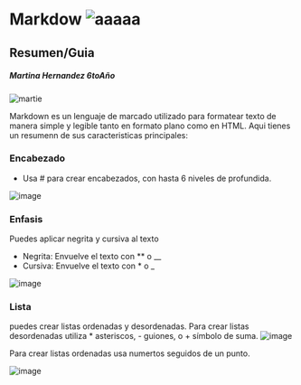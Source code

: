  # **Markdow** ![aaaaa](https://github.com/user-attachments/assets/aea3fdd3-6903-4f86-b23b-70c74395835f) 
## Resumen/Guia 
##### *Martina Hernandez 6toAño*
![martie](https://github.com/user-attachments/assets/23088a95-7be2-4659-af62-8922435a1329)


Markdown es un lenguaje de marcado utilizado para formatear texto de manera simple y legible tanto en formato plano como en HTML.
Aqui tienes un resumenn de sus caracteristicas principales:
### Encabezado 
- Usa # para crear encabezados, con hasta 6 niveles de profundida.

 ![image](https://github.com/user-attachments/assets/e0af3ad0-4853-4857-9e67-83a7869aa13f)
### Enfasis 
Puedes aplicar negrita y cursiva al texto
 - Negrita: Envuelve el texto con ** o __
 - Cursiva: Envuelve el texto con * o _

  ![image](https://github.com/user-attachments/assets/e2db0550-f646-4e9e-85bb-6a5cfb238278)
### Lista
puedes crear listas ordenadas y desordenadas.
Para crear listas desordenadas utiliza * asteriscos, - guiones, o + símbolo de suma.
![image](https://github.com/user-attachments/assets/b183283f-842b-4489-ac29-a51b0d3a9ede)

Para crear listas ordenadas usa numertos seguidos de un punto.

![image](https://github.com/user-attachments/assets/bb5fa292-c8ee-4c43-b588-8f7be26f8d68)



